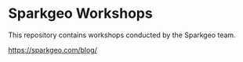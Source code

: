 # Sparkgeo Workshops

This repository contains workshops conducted by the Sparkgeo team.

https://sparkgeo.com/blog/